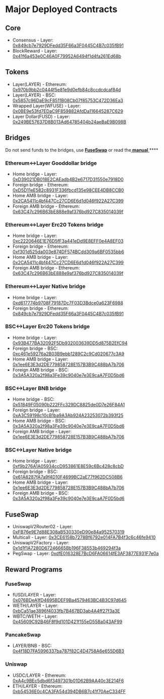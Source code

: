 # Major Deployed Contracts

## Core

* Consensus - Layer: [0x849cb7e7929DFedd35F66a3F0445C4B7c035fB91](https://layerscan.org/address/0x849cb7e7929DFedd35F66a3F0445C4B7c035fB91) 
* BlockReward - Layer: [0x41f6a453e0C46A0F79952A6494f1d4fa261Ed68b](https://layerscan.org/address/0x41f6a453e0C46A0F79952A6494f1d4fa261Ed68b)

## Tokens

* Layer\(LAYER\) - Ethereum: [0x970b9bb2c0444f5e81e9d0efb84c8ccdcdcaf84d](https://etherscan.io/token/0x970b9bb2c0444f5e81e9d0efb84c8ccdcdcaf84d)
* Layer\(LAYER\) - BSC: [0x5857c96DaE9cF8511B08Cb07f85753C472D36Ea3](https://bscscan.com/token/0x5857c96dae9cf8511b08cb07f85753c472d36ea3)
* Wrapped Layer\(WFUSE\) - Layer: [0x0BE9e53fd7EDaC9F859882AfdDa116645287C629](https://layerscan.org/address/0x0BE9e53fd7EDaC9F859882AfdDa116645287C629)
* Layer Dollar\(FUSD\) - Layer: [0x249BE57637D8B013Ad64785404b24aeBaE9B098B](https://layerscan.org/address/0x249BE57637D8B013Ad64785404b24aeBaE9B098B)

## Bridges

Do not send funds to the bridges, use [**FuseSwap**](https://fuseswap.com) or read the[ **manual** ](https://app.gitbook.com/@fuse-1/s/fuse-dev-docs/bridges/bridges)\*\*\*\*

### Ethereum&lt;-&gt;Layer Gooddollar bridge

* Home bridge - Layer: [0xD39021DB018E2CAEadb4B2e6717D31550e7918D0](https://layerscan.org/address/0xD39021DB018E2CAEadb4B2e6717D31550e7918D0/transactions)
* Foreign bridge - Ethereum: [0xD5D11eE582c8931F336fbcd135e98CEE4DB8CCB0](https://etherscan.io/address/0xD5D11eE582c8931F336fbcd135e98CEE4DB8CCB0)
* Home AMB bridge - Layer: [0x2CA5411c4bf447Cc27CD6E6d1d046f922A27C399](https://layerscan.org/address/0x2CA5411c4bf447Cc27CD6E6d1d046f922A27C399/transactions)
* Foreign AMB bridge - Ethereum: [0x63C47c296B63bE888e9af376bd927C835014039f](https://etherscan.io/address/0x63C47c296B63bE888e9af376bd927C835014039f)

### Ethereum&lt;-&gt;Layer Erc20 Tokens bridge

* Home bridge - Layer: [0xc2220646E1E76D5fF3a441eDd9E8EFF0e4A8EF03](https://layerscan.org/address/0xc2220646E1E76D5fF3a441eDd9E8EFF0e4A8EF03)
* Foreign bridge - Ethereum: [0xf301d525da003e874DF574BCdd309a6BF0535bb6](https://etherscan.io/address/0xf301d525da003e874DF574BCdd309a6BF0535bb6)
* Home AMB bridge - Layer: [0x2CA5411c4bf447Cc27CD6E6d1d046f922A27C399](https://layerscan.org/address/0x2CA5411c4bf447Cc27CD6E6d1d046f922A27C399/transactions)
* Foreign AMB bridge - Ethereum: [0x63C47c296B63bE888e9af376bd927C835014039f](https://etherscan.io/address/0x63C47c296B63bE888e9af376bd927C835014039f)

### Ethereum&lt;-&gt;Layer Native bridge

* Home bridge - Layer: [0xd617774b9708F79187Dc7F03D3Bdce0a623F6988](https://layerscan.org/address/0xd617774b9708F79187Dc7F03D3Bdce0a623F6988/transactions)
* Foreign bridge - Ethereum: [0x849cb7e7929DFedd35F66a3F0445C4B7c035fB91](https://etherscan.io/address/0x849cb7e7929DFedd35F66a3F0445C4B7c035fB91)

### BSC&lt;-&gt;Layer Erc20 Tokens bridge

* Home bridge - Layer: [0x93B477BA32092F5Db932003639DD5d875B2EfC94](https://layerscan.org/address/0x93B477BA32092F5Db932003639DD5d875B2EfC94/transactions)
* Foreign bridge - BSC: [0xc461e59276a2B03B9ebb1289C2c9Cd020677c3A9](https://bscscan.com/address/0xc461e59276a2B03B9ebb1289C2c9Cd020677c3A9)
* Home AMB bridge - Layer: [0x1ee6E3E3d2DE779858728E157B3B9C488bA7b706](https://layerscan.org/address/0x1ee6E3E3d2DE779858728E157B3B9C488bA7b706/transactions)
* Foreign AMB bridge - BSC: [0x3A5A320a2f98a3Fe39c9040e7e3E9caA7F0D5bd6](https://bscscan.com/address/0x3A5A320a2f98a3Fe39c9040e7e3E9caA7F0D5bd6)

### BSC&lt;-&gt;Layer BNB bridge

* Home bridge - BSC: [0x51849F05090b222FFc329DC8825de0D7e26F84A1](https://bscscan.com/address/0x51849F05090b222FFc329DC8825de0D7e26F84A1)
* Foreign bridge - Layer: [0xA3C59198c10cB1ba9A3Ab924A23253072b393f25](https://layerscan.org/address/0xA3C59198c10cB1ba9A3Ab924A23253072b393f25)
* Home AMB bridge - BSC: [0x3A5A320a2f98a3Fe39c9040e7e3E9caA7F0D5bd6](https://bscscan.com/address/0x3A5A320a2f98a3Fe39c9040e7e3E9caA7F0D5bd6)
* Foreign AMB bridge - Layer: [0x1ee6E3E3d2DE779858728E157B3B9C488bA7b706](https://layerscan.org/address/0x1ee6E3E3d2DE779858728E157B3B9C488bA7b706)

### BSC&lt;-&gt;Layer Native bridge

* Home bridge - Layer: [0xf9b276A1A05934ccD953861E8E59c6Bc428c8cbD](https://layerscan.org/address/0xf9b276A1A05934ccD953861E8E59c6Bc428c8cbD/transactions)
* Foreign bridge - BSC: [0x61A8287fA7a9f4D10F4699BC2aE77f962DC508B6](https://bscscan.com/address/0x61A8287fA7a9f4D10F4699BC2aE77f962DC508B6)
* Home AMB bridge - Layer: [0x1ee6E3E3d2DE779858728E157B3B9C488bA7b706](https://layerscan.org/address/0x1ee6E3E3d2DE779858728E157B3B9C488bA7b706)
* Foreign AMB bridge - BSC: [0x3A5A320a2f98a3Fe39c9040e7e3E9caA7F0D5bd6](https://bscscan.com/address/0x3A5A320a2f98a3Fe39c9040e7e3E9caA7F0D5bd6)

## FuseSwap

* UniswapV2Router02 - Layer: [0xFB76e9E7d88E308aB530330eD90e84a952570319](https://layerscan.org/address/0xFB76e9E7d88E308aB530330eD90e84a952570319)
* Multicall - Layer: [0x3CE6158b7278Bf6792e014FA7B4f3c6c46fe9410](https://layerscan.org/address/0x3CE6158b7278Bf6792e014FA7B4f3c6c46fe9410)
* UniswapV2Factory - Layer: [0x1d1f1A7280D67246665Bb196F38553b469294f3a](https://layerscan.org/address/0x1d1f1A7280D67246665Bb196F38553b469294f3a)
* PegSwap - Layer: [0xdfE016328E7BcD6FA06614fE3AF3877E931F7e0a](https://layerscan.org/address/0xdfE016328E7BcD6FA06614fE3AF3877E931F7e0a)

## Reward Programs

### FuseSwap

* fUSD/LAYER - Layer: [0x076BDeA1fD4695BDEF9Ba4579463BC4B3C97d645](https://layerscan.org/address/0x076BDeA1fD4695BDEF9Ba4579463BC4B3C97d645)
* WETH/LAYER - Layer: [0xbCa51ae3896f4033fb7B467BD3ab4A4ff27f3a3E](https://layerscan.org/address/0xbCa51ae3896f4033fb7B467BD3ab4A4ff27f3a3E)
* WBTC/WETH - Layer: [0x45609C92B46F8f9d101D421f155eD558a043AF99](https://layerscan.org/address/0x45609C92B46F8f9d101D421f155eD558a043AF99)

### PancakeSwap

* LAYER/BNB - BSC: [0x4f18D7FA5996337ba787f82C4D4758A6e655D6B3](https://bscscan.com/address/0x4f18D7FA5996337ba787f82C4D4758A6e655D6B3)

### Uniswap

* USDC/LAYER - Ethereum: [0xA4c9BEc5dbd6f3497301b01D62B9AA40c3E214F6](https://etherscan.io/address/0xA4c9BEc5dbd6f3497301b01D62B9AA40c3E214F6)
* ETH/LAYER - Ethereum: [0xb54536E0c4CA3FA54d394DB6B7c41f70AeC334FF](https://etherscan.io/address/0xb54536E0c4CA3FA54d394DB6B7c41f70AeC334FF)





